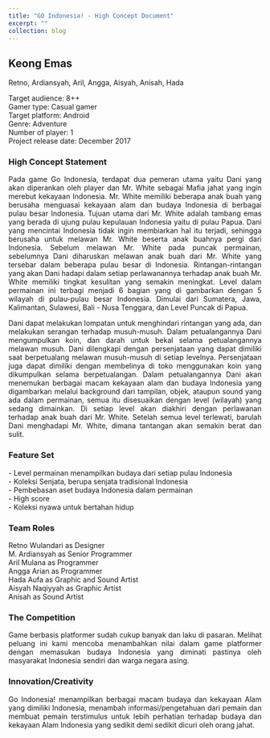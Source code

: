 ```yaml
---
title: "GO Indonesia! - High Concept Document"
excerpt: ""
collection: blog
---
```


## <left>Keong Emas</left>
<p align="justify">
Retno, Ardiansyah, Aril, Angga, Aisyah, Anisah, Hada </p>

<p align="justify">Target audience: 8++
<br> Gamer type: Casual gamer
<br>Target platform: Android
<br>Genre: Adventure
<br>Number of player: 1
<br>Project release date: December 2017</p>

<div>
<h3>High Concept Statement</h3>
		<p align="justify">
			Pada game Go Indonesia, terdapat dua pemeran utama yaitu Dani yang akan diperankan oleh player dan Mr. White sebagai Mafia jahat yang ingin merebut kekayaan Indonesia. Mr. White memiliki beberapa anak buah yang berusaha menguasai kekayaan alam dan budaya Indonesia di berbagai pulau besar Indonesia. Tujuan utama dari Mr. White adalah tambang emas yang berada di ujung pulau kepulauan Indonesia yaitu di pulau Papua. Dani yang mencintai Indonesia tidak ingin membiarkan hal itu terjadi, sehingga berusaha untuk melawan Mr. White beserta anak buahnya pergi dari Indonesia. Sebelum melawan Mr. White pada puncak permainan, sebelumnya Dani diharuskan melawan anak buah dari Mr. White yang tersebar dalam beberapa pulau besar di Indonesia. Rintangan-rintangan yang akan Dani hadapi dalam setiap perlawanannya terhadap anak buah Mr. White memiliki tingkat kesulitan yang semakin meningkat. Level dalam permainan ini terbagi  menjadi 6 bagian yang di gambarkan dengan 5 wilayah di pulau-pulau besar Indonesia. Dimulai dari Sumatera, Jawa, Kalimantan, Sulawesi, Bali - Nusa Tenggara, dan Level Puncak di Papua.</p>
   <p align="justify">
    Dani dapat melakukan lompatan untuk menghindari rintangan yang ada, dan melakukan serangan terhadap musuh-musuh. Dalam petualangannya Dani mengumpulkan koin, dan darah untuk bekal selama petualangannya melawan musuh. Dani dilengkapi dengan persenjataan yang dapat dimiliki saat berpetualang melawan musuh-musuh di setiap levelnya. Persenjataan juga dapat dimiliki dengan membelinya di toko menggunakan koin yang dikumpulkan selama berpetualangan. Dalam petualangannya Dani akan menemukan berbagai macam kekayaan alam dan budaya Indonesia yang digambarkan melalui background dari tampilan, objek, ataupun sound yang ada dalam permainan, semua itu disesuaikan dengan level (wilayah) yang sedang dimainkan. Di setiap level akan diakhiri dengan perlawanan terhadap anak buah dari Mr. White. Setelah semua level terlewati, barulah Dani menghadapi Mr. White, dimana tantangan akan semakin berat dan sulit.
		</p>

<h3>Feature Set</h3>
		<p align="justify">
- Level permainan menampilkan budaya dari setiap pulau Indonesia
<br>- Koleksi Senjata, berupa senjata tradisional Indonesia
<br>- Pembebasan aset budaya Indonesia dalam permainan
<br>- High score
<br>- Koleksi nyawa untuk bertahan hidup</p>
	
<h3>Team Roles</h3>
		<p align="justify">
Retno Wulandari as Designer
<br>M. Ardiansyah as Senior Programmer
<br>Aril Mulana as Programmer
<br>Angga Arian as Programmer
<br>Hada Aufa as Graphic and Sound Artist
<br>Aisyah Naqiyyah as Graphic Artist
<br>Anisah as Sound Artist</p>

<h3>The Competition</h3>
		<p align="justify">
			Game berbasis platformer sudah cukup banyak dan laku di pasaran. Melihat peluang ini kami mencoba menambahkan nilai dalam game platformer dengan memasukan budaya Indonesia yang diminati pastinya oleh masyarakat Indonesia sendiri dan warga negara asing.
		</p>
<h3>Innovation/Creativity</h3>
		<p align="justify">
			Go Indonesia! menampilkan berbagai macam budaya dan kekayaan Alam yang dimiliki Indonesia, menambah informasi/pengetahuan dari pemain dan membuat pemain terstimulus untuk lebih perhatian terhadap budaya dan kekayaan Alam Indonesia yang sedikit demi sedikit dicuri oleh orang jahat.
		</p>

</div>
